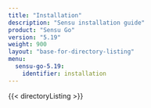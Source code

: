 ```yaml
---
title: "Installation"
description: "Sensu installation guide"
product: "Sensu Go"
version: "5.19"
weight: 900
layout: "base-for-directory-listing"
menu:
  sensu-go-5.19:
    identifier: installation
---
```


{{< directoryListing >}}
